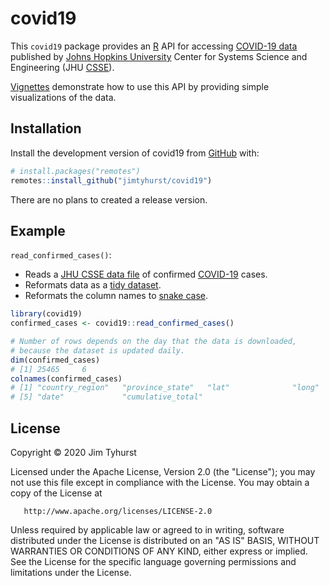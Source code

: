 # covid19

<!-- badges: start -->
<!-- badges: end -->

This `covid19` package provides an [R](https://www.r-project.org/) API for accessing [COVID-19 data](https://github.com/CSSEGISandData/COVID-19) published by [Johns Hopkins University](https://www.jhu.edu/) Center for Systems Science and Engineering (JHU [CSSE](https://systems.jhu.edu/)).

[Vignettes](./vignettes) demonstrate how to use this API by providing simple visualizations of the data.

## Installation

Install the development version of covid19 from [GitHub](https://github.com/) with:

``` r
# install.packages("remotes")
remotes::install_github("jimtyhurst/covid19")
```

There are no plans to created a release version.

## Example

`read_confirmed_cases()`:

* Reads a [JHU CSSE data file](https://github.com/CSSEGISandData/COVID-19/blob/master/csse_covid_19_data/csse_covid_19_time_series/time_series_19-covid-Confirmed.csv) of confirmed [COVID-19](https://www.who.int/emergencies/diseases/novel-coronavirus-2019) cases.
* Reformats data as a [tidy dataset](https://r4ds.had.co.nz/tidy-data.html).
* Reformats the column names to [snake case](https://en.wikipedia.org/wiki/Snake_case).

``` r
library(covid19)
confirmed_cases <- covid19::read_confirmed_cases()

# Number of rows depends on the day that the data is downloaded,
# because the dataset is updated daily.
dim(confirmed_cases)
# [1] 25465     6
colnames(confirmed_cases)
# [1] "country_region"   "province_state"   "lat"              "long"            
# [5] "date"             "cumulative_total"
```

## License
Copyright &copy; 2020 Jim Tyhurst

Licensed under the Apache License, Version 2.0 (the "License"); you may not use this file except in compliance with the License. You may obtain a copy of the License at

       http://www.apache.org/licenses/LICENSE-2.0

Unless required by applicable law or agreed to in writing, software distributed under the License is distributed on an "AS IS" BASIS, WITHOUT WARRANTIES OR CONDITIONS OF ANY KIND, either express or implied. See the License for the specific language governing permissions and limitations under the License.
